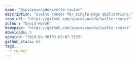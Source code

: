 ```yaml
---
name: "@spaceavocado/svelte-router"
description: "Svelte router for single-page applications."
repo_url: "https://github.com/spaceavocado/svelte-router"
author: "David Horak"
homepage: "https://github.com/spaceavocado/svelte-router"
downloads: 5
updated: "2019-09-30T03:07:07.713Z"
github_stars: 61
tags: 
  - router
---
```

